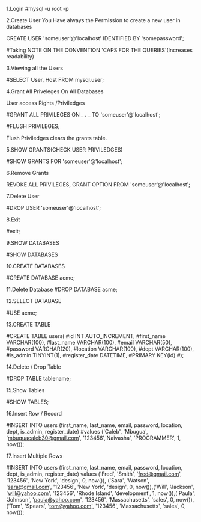 1.Login
#mysql -u root -p

2.Create User
You Have always the Permission to create a new user in databases

CREATE USER 'someuser'@'localhost' IDENTIFIED BY 'somepassword';

#Taking NOTE ON THE CONVENTION 'CAPS FOR THE QUERIES'(Increases readability)

3.Viewing all the Users

#SELECT User, Host FROM mysql.user;

4.Grant All Priveleges On All Databases

User access Rights /Priviledges

#GRANT ALL PRIVILEGES ON _ . _ TO 'someuser'@'localhost';

#FLUSH PRIVILEGES;

Flush Priviledges clears the grants table.

5.SHOW GRANTS(CHECK USER PRIVILEDGES)

#SHOW GRANTS FOR 'someuser'@'localhost';

6.Remove Grants

REVOKE ALL PRIVILEGES, GRANT OPTION FROM 'someuser'@'localhost';

7.Delete User

#DROP USER 'someuser'@'localhost';

8.Exit

#exit;

9.SHOW DATABASES

#SHOW DATABASES

10.CREATE DATABASES

#CREATE DATABASE acme;

11.Delete Database
#DROP DATABASE acme;

12.SELECT DATABASE

#USE acme;

13.CREATE TABLE

#CREATE TABLE users(
#id INT AUTO_INCREMENT,
#first_name VARCHAR(100),
#last_name VARCHAR(100),
#email VARCHAR(50),
#password VARCHAR(20),
#location VARCHAR(100),
#dept VARCHAR(100),
#is_admin TINYINT(1),
#register_date DATETIME,
#PRIMARY KEY(id)
#);

14.Delete / Drop Table

#DROP TABLE tablename;

15.Show Tables

#SHOW TABLES;

16.Insert Row / Record

#INSERT INTO users (first_name, last_name, email, password, location, dept, is_admin, register_date) #values ('Caleb', 'Mbugua', 'mbuguacaleb30@gmail.com', '123456','Naivasha', 'PROGRAMMER', 1, now());

17.Insert Multiple Rows

#INSERT INTO users (first_name, last_name, email, password, location, dept,  is_admin, register_date) values ('Fred', 'Smith', 'fred@gmail.com', '123456', 'New York', 'design', 0, now()), ('Sara', 'Watson', 'sara@gmail.com', '123456', 'New York', 'design', 0, now()),('Will', 'Jackson', 'will@yahoo.com', '123456', 'Rhode Island', 'development', 1, now()),('Paula', 'Johnson', 'paula@yahoo.com', '123456', 'Massachusetts', 'sales', 0, now()),('Tom', 'Spears', 'tom@yahoo.com', '123456', 'Massachusetts', 'sales', 0, now());


